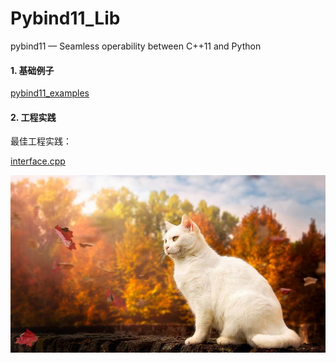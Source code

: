 # Pybind11_Lib
pybind11 — Seamless operability between C++11 and Python

#### 1. 基础例子

[pybind11_examples](https://github.com/cvdong/Pybind11_Lib/tree/main/pybind11_examples)

#### 2. 工程实践


最佳工程实践：

[interface.cpp](https://github.com/shouxieai/tensorRT_Pro/blob/main/src/application/app_python/interface.cpp)

![](./cat.jpg)